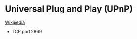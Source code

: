 # Universal Plug and Play (UPnP)
[Wikipedia](https://en.wikipedia.org/wiki/Universal_Plug_and_Play)

- TCP port 2869
